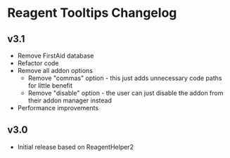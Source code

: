 # Reagent Tooltips Changelog

## v3.1

- Remove FirstAid database
- Refactor code
- Remove all addon options
  - Remove "commas" option - this just adds unnecessary code paths for little benefit
  - Remove "disable" option - the user can just disable the addon from their addon manager instead
- Performance improvements

## v3.0

- Initial release based on ReagentHelper2
